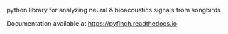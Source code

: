 

python library for analyzing neural & bioacoustics signals from songbirds


Documentation available at https://pyfinch.readthedocs.io
